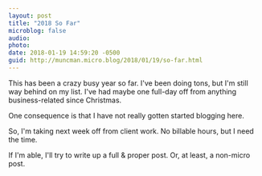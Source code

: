 ```yaml
---
layout: post
title: "2018 So Far"
microblog: false
audio: 
photo: 
date: 2018-01-19 14:59:20 -0500
guid: http://muncman.micro.blog/2018/01/19/so-far.html
---
```

This has been a crazy busy year so far. I've been doing tons, but I'm still way behind on my list. I've had maybe one full-day off from anything business-related since Christmas. 

One consequence is that I have not really gotten started blogging here. 

So, I'm taking next week off from client work. No billable hours, but I need the time. 

If I'm able, I'll try to write up a full & proper post. Or, at least, a non-micro post. 
